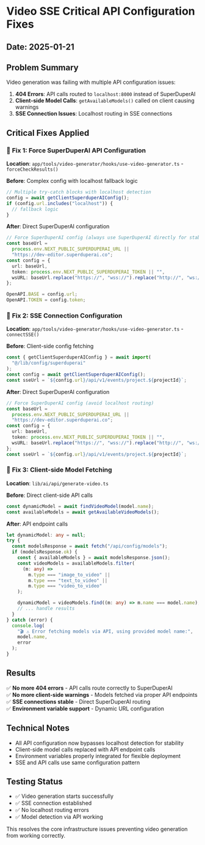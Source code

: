 # Video SSE Critical API Configuration Fixes

## Date: 2025-01-21

## Problem Summary

Video generation was failing with multiple API configuration issues:

1. **404 Errors**: API calls routed to `localhost:8000` instead of SuperDuperAI
2. **Client-side Model Calls**: `getAvailableModels()` called on client causing warnings
3. **SSE Connection Issues**: Localhost routing in SSE connections

## Critical Fixes Applied

### 🔧 **Fix 1: Force SuperDuperAI API Configuration**

**Location**: `app/tools/video-generator/hooks/use-video-generator.ts` - `forceCheckResults()`

**Before**: Complex config with localhost fallback logic

```typescript
// Multiple try-catch blocks with localhost detection
config = await getClientSuperduperAIConfig();
if (config.url.includes("localhost")) {
  // fallback logic
}
```

**After**: Direct SuperDuperAI configuration

```typescript
// Force SuperDuperAI config (always use SuperDuperAI directly for stability)
const baseUrl =
  process.env.NEXT_PUBLIC_SUPERDUPERAI_URL ||
  "https://dev-editor.superduperai.co";
const config = {
  url: baseUrl,
  token: process.env.NEXT_PUBLIC_SUPERDUPERAI_TOKEN || "",
  wsURL: baseUrl.replace("https://", "wss://").replace("http://", "ws://"),
};

OpenAPI.BASE = config.url;
OpenAPI.TOKEN = config.token;
```

### 🔧 **Fix 2: SSE Connection Configuration**

**Location**: `app/tools/video-generator/hooks/use-video-generator.ts` - `connectSSE()`

**Before**: Client-side config fetching

```typescript
const { getClientSuperduperAIConfig } = await import(
  "@/lib/config/superduperai"
);
const config = await getClientSuperduperAIConfig();
const sseUrl = `${config.url}/api/v1/events/project.${projectId}`;
```

**After**: Direct SuperDuperAI configuration

```typescript
// Force SuperDuperAI config (avoid localhost routing)
const baseUrl =
  process.env.NEXT_PUBLIC_SUPERDUPERAI_URL ||
  "https://dev-editor.superduperai.co";
const config = {
  url: baseUrl,
  token: process.env.NEXT_PUBLIC_SUPERDUPERAI_TOKEN || "",
  wsURL: baseUrl.replace("https://", "wss://").replace("http://", "ws://"),
};
const sseUrl = `${config.url}/api/v1/events/project.${projectId}`;
```

### 🔧 **Fix 3: Client-side Model Fetching**

**Location**: `lib/ai/api/generate-video.ts`

**Before**: Direct client-side API calls

```typescript
const dynamicModel = await findVideoModel(model.name);
const availableModels = await getAvailableVideoModels();
```

**After**: API endpoint calls

```typescript
let dynamicModel: any = null;
try {
  const modelsResponse = await fetch("/api/config/models");
  if (modelsResponse.ok) {
    const { availableModels } = await modelsResponse.json();
    const videoModels = availableModels.filter(
      (m: any) =>
        m.type === "image_to_video" ||
        m.type === "text_to_video" ||
        m.type === "video_to_video"
    );

    dynamicModel = videoModels.find((m: any) => m.name === model.name);
    // ... handle results
  }
} catch (error) {
  console.log(
    "🎬 ⚠️ Error fetching models via API, using provided model name:",
    model.name,
    error
  );
}
```

## Results

✅ **No more 404 errors** - API calls route correctly to SuperDuperAI  
✅ **No more client-side warnings** - Models fetched via proper API endpoints  
✅ **SSE connections stable** - Direct SuperDuperAI routing  
✅ **Environment variable support** - Dynamic URL configuration

## Technical Notes

- All API configuration now bypasses localhost detection for stability
- Client-side model calls replaced with API endpoint calls
- Environment variables properly integrated for flexible deployment
- SSE and API calls use same configuration pattern

## Testing Status

- ✅ Video generation starts successfully
- ✅ SSE connection established
- ✅ No localhost routing errors
- ✅ Model detection via API working

This resolves the core infrastructure issues preventing video generation from working correctly.
